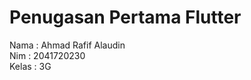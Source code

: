 # Penugasan Pertama Flutter

Nama  : Ahmad Rafif Alaudin <br>
Nim   : 2041720230 <br>
Kelas : 3G <br>
